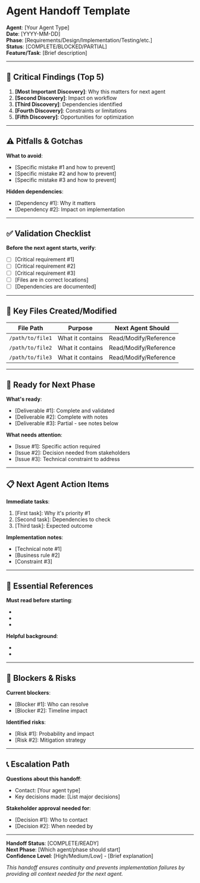 # Agent Handoff Template

<!-- Template for agent-to-agent workflow handoffs -->
<!-- MANDATORY: Use this template when completing your phase -->
<!-- Location: /docs/functional-areas/[feature]/handoffs/[agent-name]-[date]-handoff.md -->

**Agent**: [Your Agent Type]  
**Date**: [YYYY-MM-DD]  
**Phase**: [Requirements/Design/Implementation/Testing/etc.]  
**Status**: [COMPLETE/BLOCKED/PARTIAL]  
**Feature/Task**: [Brief description]

---

## 🎯 Critical Findings (Top 5)

1. **[Most Important Discovery]**: Why this matters for next agent
2. **[Second Discovery]**: Impact on workflow
3. **[Third Discovery]**: Dependencies identified
4. **[Fourth Discovery]**: Constraints or limitations
5. **[Fifth Discovery]**: Opportunities for optimization

---

## ⚠️ Pitfalls & Gotchas

**What to avoid**:
- [Specific mistake #1 and how to prevent]
- [Specific mistake #2 and how to prevent]
- [Specific mistake #3 and how to prevent]

**Hidden dependencies**:
- [Dependency #1]: Why it matters
- [Dependency #2]: Impact on implementation

---

## ✅ Validation Checklist

**Before the next agent starts, verify**:
- [ ] [Critical requirement #1]
- [ ] [Critical requirement #2]
- [ ] [Critical requirement #3]
- [ ] [Files are in correct locations]
- [ ] [Dependencies are documented]

---

## 📁 Key Files Created/Modified

| File Path | Purpose | Next Agent Should |
|-----------|---------|-------------------|
| `/path/to/file1` | What it contains | Read/Modify/Reference |
| `/path/to/file2` | What it contains | Read/Modify/Reference |
| `/path/to/file3` | What it contains | Read/Modify/Reference |

---

## 🚀 Ready for Next Phase

**What's ready**:
- [Deliverable #1]: Complete and validated
- [Deliverable #2]: Complete with notes
- [Deliverable #3]: Partial - see notes below

**What needs attention**:
- [Issue #1]: Specific action required
- [Issue #2]: Decision needed from stakeholders
- [Issue #3]: Technical constraint to address

---

## 📋 Next Agent Action Items

**Immediate tasks**:
1. [First task]: Why it's priority #1
2. [Second task]: Dependencies to check
3. [Third task]: Expected outcome

**Implementation notes**:
- [Technical note #1]
- [Business rule #2]
- [Constraint #3]

---

## 🔗 Essential References

**Must read before starting**:
- [Document #1]: `/path/to/essential/doc`
- [Document #2]: `/path/to/critical/spec`
- [Document #3]: `/path/to/requirements`

**Helpful background**:
- [Reference #1]: `/path/to/helpful/info`
- [Reference #2]: `/path/to/context`

---

## 🚨 Blockers & Risks

**Current blockers**:
- [Blocker #1]: Who can resolve
- [Blocker #2]: Timeline impact

**Identified risks**:
- [Risk #1]: Probability and impact
- [Risk #2]: Mitigation strategy

---

## 📞 Escalation Path

**Questions about this handoff**:
- Contact: [Your agent type]
- Key decisions made: [List major decisions]

**Stakeholder approval needed for**:
- [Decision #1]: Who to contact
- [Decision #2]: When needed by

---

**Handoff Status**: [COMPLETE/READY]  
**Next Phase**: [Which agent/phase should start]  
**Confidence Level**: [High/Medium/Low] - [Brief explanation]

*This handoff ensures continuity and prevents implementation failures by providing all context needed for the next agent.*